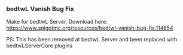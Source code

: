 ### bedtwL Vanish Bug Fix
Make for bedtwL Server, Download here: https://www.spigotmc.org/resources/bedtwl-vanish-bug-fix.114854

PS: This has been removed at bedtwL Server and been replaced with bedtwLServerCore plugins
